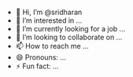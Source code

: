 - 👋 Hi, I’m @sridharan
- 👀 I’m interested in ...
- 🌱 I’m currently looking for a job ...
- 💞️ I’m looking to collaborate on ...
- 📫 How to reach me ...
- 😄 Pronouns: ...
- ⚡ Fun fact: ...

<!---
sriveera1/sriveera1 is a ✨ special ✨ repository because its `README.md` (this file) appears on your GitHub profile.
You can click the Preview link to take a look at your changes.
--->
